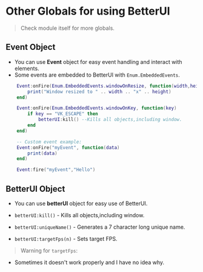 # Other Globals for using BetterUI
> Check module itself for more globals.

## Event Object
- You can use **Event** object for easy event handling and interact with elements.
- Some events are embedded to BetterUI with `Enum.EmbeddedEvents`.
```lua
    Event:onFire(Enum.EmbeddedEvents.windowOnResize, function(width,height)
        print("Window resized to " .. width .. "x" .. height)
    end)

    Event:onFire(Enum.EmbeddedEvents.windowOnKey, function(key)
        if key == "VK_ESCAPE" then
            betterUI:kill() --Kills all objects,including window.
        end
    end)

    -- Custom event example:
    Event:onFire("myEvent", function(data)
        print(data)
    end)

    Event:fire("myEvent","Hello")
```

## BetterUI Object
- You can use **betterUI** object for easy use of BetterUI.

- `betterUI:kill()` - Kills all objects,including window.
- `betterUI:uniqueName()` - Generates a 7 character long unique name.
- `betterUI:targetFps(n)` - Sets target FPS.
> Warning for `targetFps`:
- Sometimes it doesn't work properly and I have no idea why.
